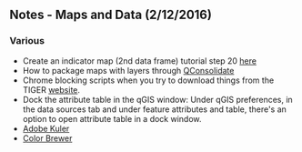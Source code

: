 ## Notes - Maps and Data (2/12/2016)

### Various
* Create an indicator map (2nd data frame) tutorial step 20 [here](http://www.qgistutorials.com/en/docs/making_a_map.html)
* How to package maps with layers through [QConsolidate](http://plugins.qgis.org/plugins/qconsolidate/)
* Chrome blocking scripts when you try to download things from the TIGER [website](https://www.census.gov/cgi-bin/geo/shapefiles/index.php).
* Dock the attribute table in the qGIS window: Under qGIS preferences, in the data sources tab and under feature attributes and table, there's an option to open attribute table in a dock window.
* [Adobe Kuler](https://color.adobe.com)
* [Color Brewer](http://colorbrewer2.org/)